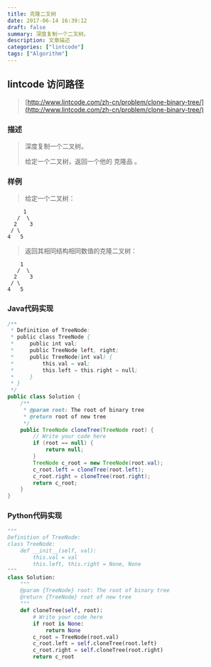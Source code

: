 ```yaml
---
title: 克隆二叉树
date: 2017-06-14 16:39:12
draft: false
summary: 深度复制一个二叉树。
description: 文章描述
categories: ["lintcode"]
tags: ["Algorithm"]
---
```



## lintcode 访问路径

> [http://www.lintcode.com/zh-cn/problem/clone-binary-tree/](http://www.lintcode.com/zh-cn/problem/clone-binary-tree/)

### 描述

> 深度复制一个二叉树。
> 
> 给定一个二叉树，返回一个他的 克隆品 。

### 样例

> 给定一个二叉树：
> 
```
     1
   /  \
  2    3
 / \
4   5
```
> 返回其相同结构相同数值的克隆二叉树：
> 
```
    1
   /  \
  2    3
 / \
4   5
```

### Java代码实现

```java
/**
 * Definition of TreeNode:
 * public class TreeNode {
 *     public int val;
 *     public TreeNode left, right;
 *     public TreeNode(int val) {
 *         this.val = val;
 *         this.left = this.right = null;
 *     }
 * }
 */
public class Solution {
    /**
     * @param root: The root of binary tree
     * @return root of new tree
     */
    public TreeNode cloneTree(TreeNode root) {
        // Write your code here
        if (root == null) {
            return null;
        }
        TreeNode c_root = new TreeNode(root.val);
        c_root.left = cloneTree(root.left);
        c_root.right = cloneTree(root.right);
        return c_root;
    }
}
```

### Python代码实现

```python
"""
Definition of TreeNode:
class TreeNode:
    def __init__(self, val):
        this.val = val
        this.left, this.right = None, None
"""
class Solution:
    """
    @param {TreeNode} root: The root of binary tree
    @return {TreeNode} root of new tree
    """
    def cloneTree(self, root):
        # Write your code here
        if root is None:
            return None
        c_root = TreeNode(root.val)
        c_root.left = self.cloneTree(root.left)
        c_root.right = self.cloneTree(root.right)
        return c_root
```
